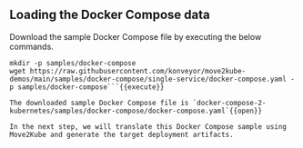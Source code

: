 ## Loading the Docker Compose data

Download the sample Docker Compose file by executing the below commands.
```
mkdir -p samples/docker-compose
wget https://raw.githubusercontent.com/konveyor/move2kube-demos/main/samples/docker-compose/single-service/docker-compose.yaml -p samples/docker-compose```{{execute}}

The downloaded sample Docker Compose file is `docker-compose-2-kubernetes/samples/docker-compose/docker-compose.yaml`{{open}}

In the next step, we will translate this Docker Compose sample using Move2Kube and generate the target deployment artifacts.

